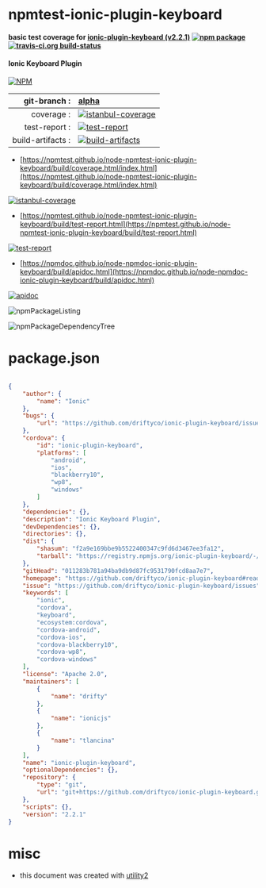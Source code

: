 # npmtest-ionic-plugin-keyboard

#### basic test coverage for  [ionic-plugin-keyboard (v2.2.1)](https://github.com/driftyco/ionic-plugin-keyboard#readme)  [![npm package](https://img.shields.io/npm/v/npmtest-ionic-plugin-keyboard.svg?style=flat-square)](https://www.npmjs.org/package/npmtest-ionic-plugin-keyboard) [![travis-ci.org build-status](https://api.travis-ci.org/npmtest/node-npmtest-ionic-plugin-keyboard.svg)](https://travis-ci.org/npmtest/node-npmtest-ionic-plugin-keyboard)

#### Ionic Keyboard Plugin

[![NPM](https://nodei.co/npm/ionic-plugin-keyboard.png?downloads=true&downloadRank=true&stars=true)](https://www.npmjs.com/package/ionic-plugin-keyboard)

| git-branch : | [alpha](https://github.com/npmtest/node-npmtest-ionic-plugin-keyboard/tree/alpha)|
|--:|:--|
| coverage : | [![istanbul-coverage](https://npmtest.github.io/node-npmtest-ionic-plugin-keyboard/build/coverage.badge.svg)](https://npmtest.github.io/node-npmtest-ionic-plugin-keyboard/build/coverage.html/index.html)|
| test-report : | [![test-report](https://npmtest.github.io/node-npmtest-ionic-plugin-keyboard/build/test-report.badge.svg)](https://npmtest.github.io/node-npmtest-ionic-plugin-keyboard/build/test-report.html)|
| build-artifacts : | [![build-artifacts](https://npmtest.github.io/node-npmtest-ionic-plugin-keyboard/glyphicons_144_folder_open.png)](https://github.com/npmtest/node-npmtest-ionic-plugin-keyboard/tree/gh-pages/build)|

- [https://npmtest.github.io/node-npmtest-ionic-plugin-keyboard/build/coverage.html/index.html](https://npmtest.github.io/node-npmtest-ionic-plugin-keyboard/build/coverage.html/index.html)

[![istanbul-coverage](https://npmtest.github.io/node-npmtest-ionic-plugin-keyboard/build/screenCapture.buildCi.browser.%252Ftmp%252Fbuild%252Fcoverage.lib.html.png)](https://npmtest.github.io/node-npmtest-ionic-plugin-keyboard/build/coverage.html/index.html)

- [https://npmtest.github.io/node-npmtest-ionic-plugin-keyboard/build/test-report.html](https://npmtest.github.io/node-npmtest-ionic-plugin-keyboard/build/test-report.html)

[![test-report](https://npmtest.github.io/node-npmtest-ionic-plugin-keyboard/build/screenCapture.buildCi.browser.%252Ftmp%252Fbuild%252Ftest-report.html.png)](https://npmtest.github.io/node-npmtest-ionic-plugin-keyboard/build/test-report.html)

- [https://npmdoc.github.io/node-npmdoc-ionic-plugin-keyboard/build/apidoc.html](https://npmdoc.github.io/node-npmdoc-ionic-plugin-keyboard/build/apidoc.html)

[![apidoc](https://npmdoc.github.io/node-npmdoc-ionic-plugin-keyboard/build/screenCapture.buildCi.browser.%252Ftmp%252Fbuild%252Fapidoc.html.png)](https://npmdoc.github.io/node-npmdoc-ionic-plugin-keyboard/build/apidoc.html)

![npmPackageListing](https://npmtest.github.io/node-npmtest-ionic-plugin-keyboard/build/screenCapture.npmPackageListing.svg)

![npmPackageDependencyTree](https://npmtest.github.io/node-npmtest-ionic-plugin-keyboard/build/screenCapture.npmPackageDependencyTree.svg)



# package.json

```json

{
    "author": {
        "name": "Ionic"
    },
    "bugs": {
        "url": "https://github.com/driftyco/ionic-plugin-keyboard/issues"
    },
    "cordova": {
        "id": "ionic-plugin-keyboard",
        "platforms": [
            "android",
            "ios",
            "blackberry10",
            "wp8",
            "windows"
        ]
    },
    "dependencies": {},
    "description": "Ionic Keyboard Plugin",
    "devDependencies": {},
    "directories": {},
    "dist": {
        "shasum": "f2a9e169bbe9b5522400347c9fd6d3467ee3fa12",
        "tarball": "https://registry.npmjs.org/ionic-plugin-keyboard/-/ionic-plugin-keyboard-2.2.1.tgz"
    },
    "gitHead": "011283b781a94ba9db9d87fc9531790fcd8aa7e7",
    "homepage": "https://github.com/driftyco/ionic-plugin-keyboard#readme",
    "issue": "https://github.com/driftyco/ionic-plugin-keyboard/issues",
    "keywords": [
        "ionic",
        "cordova",
        "keyboard",
        "ecosystem:cordova",
        "cordova-android",
        "cordova-ios",
        "cordova-blackberry10",
        "cordova-wp8",
        "cordova-windows"
    ],
    "license": "Apache 2.0",
    "maintainers": [
        {
            "name": "drifty"
        },
        {
            "name": "ionicjs"
        },
        {
            "name": "tlancina"
        }
    ],
    "name": "ionic-plugin-keyboard",
    "optionalDependencies": {},
    "repository": {
        "type": "git",
        "url": "git+https://github.com/driftyco/ionic-plugin-keyboard.git"
    },
    "scripts": {},
    "version": "2.2.1"
}
```



# misc
- this document was created with [utility2](https://github.com/kaizhu256/node-utility2)
